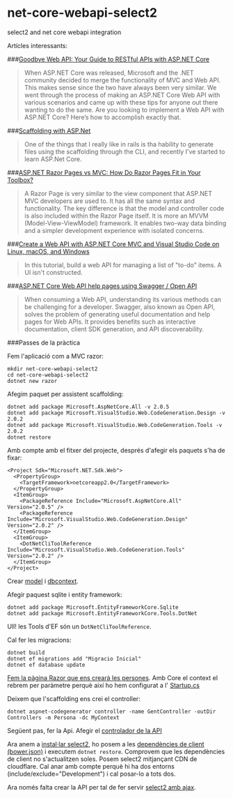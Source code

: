 # net-core-webapi-select2
select2 and net core webapi integration

Artícles interessants:

###[Goodbye Web API: Your Guide to RESTful APIs with ASP.NET Core](https://stackify.com/asp-net-core-web-api-guide/)

>When ASP.NET Core was released, Microsoft and the .NET community decided to merge the functionality of MVC and Web API. This makes sense since the two have always been very similar. We went through the process of making an ASP.NET Core Web API with various scenarios and came up with these tips for anyone out there wanting to do the same. Are you looking to implement a Web API with ASP.NET Core? Here’s how to accomplish exactly that.

###[Scaffolding with ASP.Net](https://dev.to/andre2w/scaffolding-with-aspnet)

>One of the things that I really like in rails is tha hability to generate files using the scaffolding through the CLI, and recently I've started to learn ASP.Net Core.

###[ASP.NET Razor Pages vs MVC: How Do Razor Pages Fit in Your Toolbox?](https://stackify.com/asp-net-razor-pages-vs-mvc/)

>A Razor Page is very similar to the view component that ASP.NET MVC developers are used to. It has all the same syntax and functionality.
>The key difference is that the model and controller code is also included within the Razor Page itself. It is more an MVVM (Model-View-ViewModel) framework. It enables two-way data binding and a simpler development experience with isolated concerns.

###[Create a Web API with ASP.NET Core MVC and Visual Studio Code on Linux, macOS, and Windows](https://docs.microsoft.com/en-us/aspnet/core/tutorials/web-api-vsc)

>In this tutorial, build a web API for managing a list of "to-do" items. A UI isn't constructed.

###[ASP.NET Core Web API help pages using Swagger / Open API](https://docs.microsoft.com/en-us/aspnet/core/tutorials/web-api-help-pages-using-swagger)

>When consuming a Web API, understanding its various methods can be challenging for a developer. Swagger, also known as Open API, solves the problem of generating useful documentation and help pages for Web APIs. It provides benefits such as interactive documentation, client SDK generation, and API discoverability.

###Passes de la pràctica

Fem l'aplicació com a MVC razor:

```
mkdir net-core-webapi-select2
cd net-core-webapi-select2
dotnet new razor
```

Afegim paquet per assistent scaffolding:

```
dotnet add package Microsoft.AspNetCore.All -v 2.0.5
dotnet add package Microsoft.VisualStudio.Web.CodeGeneration.Design -v 2.0.2
dotnet add package Microsoft.VisualStudio.Web.CodeGeneration.Tools -v 2.0.2
dotnet restore
```

Amb compte amb el fitxer del projecte, després d'afegir els paquets s'ha de fixar:

```
<Project Sdk="Microsoft.NET.Sdk.Web">
  <PropertyGroup>
    <TargetFramework>netcoreapp2.0</TargetFramework>
  </PropertyGroup>
  <ItemGroup>
    <PackageReference Include="Microsoft.AspNetCore.All" Version="2.0.5" />
    <PackageReference Include="Microsoft.VisualStudio.Web.CodeGeneration.Design" Version="2.0.2" />
  </ItemGroup>
  <ItemGroup>
    <DotNetCliToolReference Include="Microsoft.VisualStudio.Web.CodeGeneration.Tools" Version="2.0.2" />
  </ItemGroup>
</Project>
```

Crear [model](./Models/Persona.cs) i [dbcontext](./Models/MyContext.cs).

Afegir paquest sqlite i entity framework:

```
dotnet add package Microsoft.EntityFrameworkCore.Sqlite
dotnet add package Microsoft.EntityFrameworkCore.Tools.DotNet
```

Ull! les Tools d'EF són un ```DotNetCliToolReference```.

Cal fer les migracions:

```
dotnet build
dotnet ef migrations add "Migracio Inicial"
dotnet ef database update
```

[Fem la pàgina Razor que ens crearà les persones](./Pages/AddRandomPeople.cshtml.cs). Amb Core el context el rebrem per paràmetre perquè així ho hem configurat a l' [Startup.cs](./Startup.cs)

Deixem que l'scaffolding ens crei el controller:

```
dotnet aspnet-codegenerator controller -name GentController -outDir Controllers -m Persona -dc MyContext
```

Següent pas, fer la Api. Afegir el [controlador de la API](./Controllers/ApiGentController.cs)

Ara anem a [instal·lar select2](https://select2.org/getting-started/installation), ho posem a les [dependències de client (bower.json)](./bower.json) i executem ```dotnet restore```. Comprovem
que les dependències de client no s'actualitzen soles. Posem select2 mitjançant CDN de cloudflare.
Cal anar amb compte perquè hi ha dos entorns (include/exclude="Development") i cal posar-lo a tots dos.

Ara només falta crear la API per tal de fer servir [select2 amb ajax](https://select2.org/data-sources/ajax).












